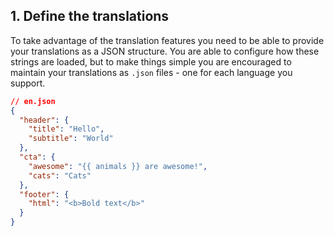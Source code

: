 ## 1. Define the translations

To take advantage of the translation features you need to be able to provide your translations as a JSON structure. You are able to configure how these strings are loaded, but to make things simple you are encouraged to maintain your translations as `.json` files - one for each language you support.

```json
// en.json
{
  "header": {
    "title": "Hello",
    "subtitle": "World"
  },
  "cta": {
    "awesome": "{{ animals }} are awesome!",
    "cats": "Cats"
  },
  "footer": {
    "html": "<b>Bold text</b>"
  }
}
```
